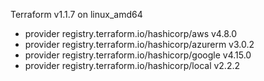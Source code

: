 Terraform v1.1.7
on linux_amd64
+ provider registry.terraform.io/hashicorp/aws v4.8.0
+ provider registry.terraform.io/hashicorp/azurerm v3.0.2
+ provider registry.terraform.io/hashicorp/google v4.15.0
+ provider registry.terraform.io/hashicorp/local v2.2.2
